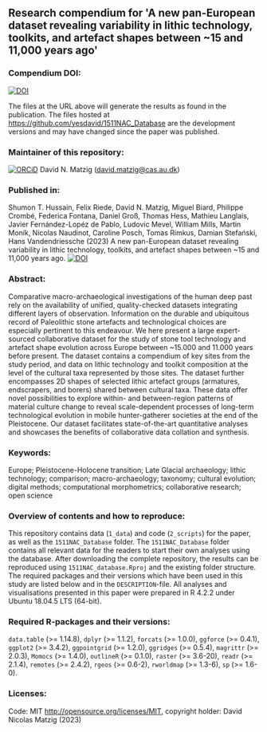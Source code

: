 
## Research compendium for 'A new pan-European dataset revealing variability in lithic technology, toolkits, and artefact shapes between ~15 and 11,000 years ago' 

### Compendium DOI:

[![DOI](https://zenodo.org/badge/DOI/.svg)](https://doi.org/)

The files at the URL above will generate the results as found in the publication. The files hosted at <https://github.com/yesdavid/1511NAC_Database> are the development versions and may have changed since the paper was published.

### Maintainer of this repository:

[![ORCiD](https://img.shields.io/badge/ORCiD-0000--0001--7349--5401-green.svg)](http://orcid.org/0000-0001-7349-5401) David N. Matzig (<david.matzig@cas.au.dk>) 

### Published in:

Shumon T. Hussain, Felix Riede, David N. Matzig, Miguel Biard, Philippe Crombé, Federica Fontana, Daniel Groß, Thomas Hess, Mathieu Langlais, Javier Fernández-Lopéz de Pablo, Ludovic Mevel, William Mills, Martin Moník, Nicolas Naudinot, Caroline Posch, Tomas Rimkus, Damian Stefański, Hans Vandendriessche (2023) A new pan-European dataset revealing variability in lithic technology, toolkits, and artefact shapes between ~15 and 11,000 years ago. [![DOI](https://zenodo.org/badge/DOI/.svg)](https://doi.org/) 

### Abstract:

Comparative macro-archaeological investigations of the human deep past rely on the availability of unified, quality-checked datasets integrating different layers of observation. Information on the durable and ubiquitous record of Paleolithic stone artefacts and technological choices are especially pertinent to this endeavour. We here present a large expert-sourced collaborative dataset for the study of stone tool technology and artefact shape evolution across Europe between ~15.000 and 11.000 years before present. The dataset contains a compendium of key sites from the study period, and data on lithic technology and toolkit composition at the level of the cultural taxa represented by those sites. The dataset further encompasses 2D shapes of selected lithic artefact groups (armatures, endscrapers, and borers) shared between cultural taxa. These data offer novel possibilities to explore within- and between-region patterns of material culture change to reveal scale-dependent processes of long-term technological evolution in mobile hunter-gatherer societies at the end of the Pleistocene. Our dataset facilitates state-of-the-art quantitative analyses and showcases the benefits of collaborative data collation and synthesis.

### Keywords:

Europe; Pleistocene-Holocene transition; Late Glacial archaeology; lithic technology; comparison; macro-archaeology; taxonomy; cultural evolution; digital methods; computational morphometrics; collaborative research; open science

### Overview of contents and how to reproduce:

This repository contains data (`1_data`) and code (`2_scripts`) for the paper, as well as the `1511NAC_Database` folder. The `1511NAC_Database` folder contains all relevant data for the readers to start their own analyses using the database. After downloading the complete repository, the results can be reproduced using `1511NAC_database.Rproj` and the existing folder structure. The required packages and their versions which have been used in this study are listed below and in the `DESCRIPTION`-file. All analyses and visualisations presented in this paper were prepared in R 4.2.2 under Ubuntu 18.04.5 LTS (64-bit).

### Required R-packages and their versions:

`data.table` (>= 1.14.8), `dplyr` (>= 1.1.2), `forcats` (>= 1.0.0), `ggforce` (>= 0.4.1), `ggplot2` (>= 3.4.2), `ggpointgrid` (>= 1.2.0), `ggridges` (>= 0.5.4), `magrittr` (>= 2.0.3), `Momocs` (>= 1.4.0), `outlineR` (>= 0.1.0), `raster` (>= 3.6-20), `readr` (>= 2.1.4), `remotes` (>= 2.4.2), `rgeos` (>= 0.6-2), `rworldmap` (>= 1.3-6), `sp` (>= 1.6-0).

### Licenses:

Code: MIT <http://opensource.org/licenses/MIT>, copyright holder: David Nicolas Matzig (2023)

